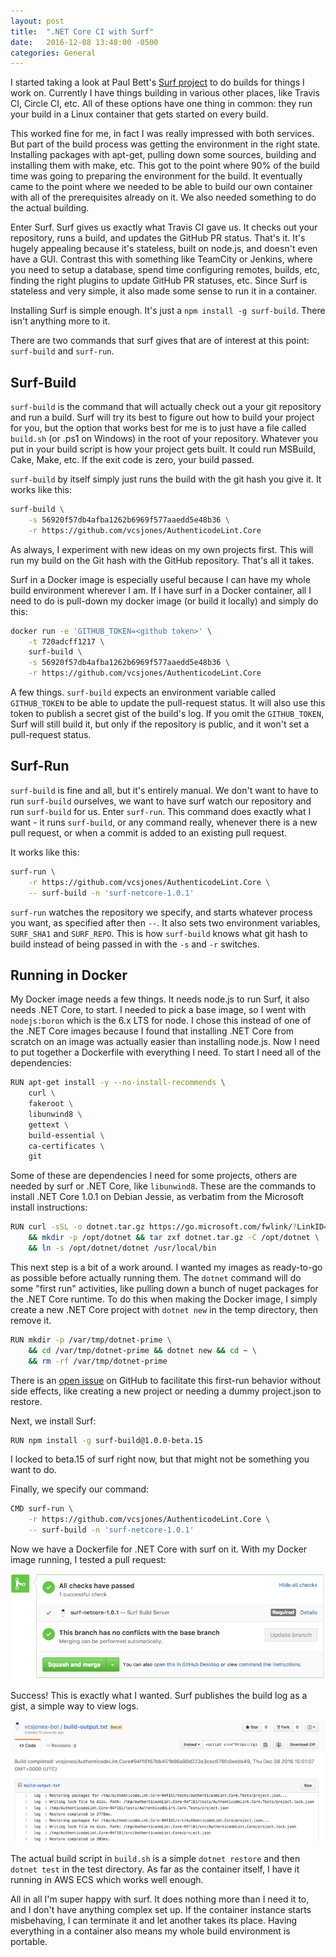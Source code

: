 ```yaml
---
layout: post
title:  ".NET Core CI with Surf"
date:   2016-12-08 13:48:00 -0500
categories: General
---
```


I started taking a look at Paul Bett's [Surf project][1] to do builds for
things I work on. Currently I have things building in various other places,
like Travis CI, Circle CI, etc. All of these options have one thing in common:
they run your build in a Linux container that gets started on every build.

This worked fine for me, in fact I was really impressed with both services.
But part of the build process was getting the environment in the right state.
Installing packages with apt-get, pulling down some sources, building and
installing them with make, etc. This got to the point where 90% of the build
time was going to preparing the environment for the build. It eventually came
to the point where we needed to be able to build our own container with all
of the prerequisites already on it. We also needed something to do the actual
building.

Enter Surf. Surf gives us exactly what Travis CI gave us. It checks out your
repository, runs a build, and updates the GitHub PR status. That's it. It's
hugely appealing because it's stateless, built on node.js, and doesn't even
have a GUI. Contrast this with something like TeamCity or Jenkins, where you
need to setup a database, spend time configuring remotes, builds, etc, finding
the right plugins to update GitHub PR statuses, etc. Since Surf is stateless
and very simple, it also made some sense to run it in a container.

Installing Surf is simple enough. It's just a `npm install -g surf-build`.
There isn't anything more to it.

There are two commands that surf gives that are of interest at this point:
`surf-build` and `surf-run`.

## Surf-Build

`surf-build` is the command that will actually check out a your git repository
and run a build. Surf will try its best to figure out how to build your project
for you, but the option that works best for me is to just have a file called
`build.sh` (or .ps1 on Windows) in the root of your repository. Whatever you
put in your build script is how your project gets built. It could run MSBuild,
Cake, Make, etc. If the exit code is zero, your build passed.

`surf-build` by itself simply just runs the build with the git hash you give it.
It works like this:

```sh
surf-build \
    -s 56920f57db4afba1262b6969f577aaedd5e48b36 \
    -r https://github.com/vcsjones/AuthenticodeLint.Core
```

As always, I experiment with new ideas on my own projects first. This will run
my build on the Git hash with the GitHub repository. That's all it takes.

Surf in a Docker image is especially useful because I can have my whole build
environment wherever I am. If I have surf in a Docker container, all I need to
do is pull-down my docker image (or build it locally) and simply do this:

```sh
docker run -e 'GITHUB_TOKEN=<github token>' \
    -t 720adcff1217 \
    surf-build \
    -s 56920f57db4afba1262b6969f577aaedd5e48b36 \
    -r https://github.com/vcsjones/AuthenticodeLint.Core
```

A few things. `surf-build` expects an environment variable called
`GITHUB_TOKEN` to be able to update the pull-request status. It
will also use this token to publish a secret gist of the build's log.
If you omit the `GITHUB_TOKEN`, Surf will still build it, but only if
the repository is public, and it won't set a pull-request status.

## Surf-Run

`surf-build` is fine and all, but it's entirely manual. We don't want
to have to run `surf-build` ourselves, we want to have surf watch our
repository and run `surf-build` for us. Enter `surf-run`. This command
does exactly what I want - it runs `surf-build`, or any command really,
whenever there is a new pull request, or when a commit is added to an
existing pull request.

It works like this:

```sh
surf-run \
    -r https://github.com/vcsjones/AuthenticodeLint.Core \
    -- surf-build -n 'surf-netcore-1.0.1'
```

`surf-run` watches the repository we specify, and starts whatever
process you want, as specified after then `--`. It also sets
two environment variables, `SURF_SHA1` and `SURF_REPO`. This is how
`surf-build` knows what git hash to build instead of being passed in
with the `-s` and `-r` switches.

## Running in Docker

My Docker image needs a few things. It needs node.js to run Surf,
it also needs .NET Core, to start. I needed to pick a base image,
so I went with `nodejs:boron` which is the 6.x LTS for node. I
chose this instead of one of the .NET Core images because I found
that installing .NET Core from scratch on an image was actually
easier than installing node.js. Now I need to put together a
Dockerfile with everything I need. To start I need all of the dependencies:

```sh
RUN apt-get install -y --no-install-recommends \
    curl \
	fakeroot \
	libunwind8 \
	gettext \
	build-essential \
	ca-certificates \
	git
```

Some of these are dependencies I need for some projects, others are needed
by surf or .NET Core, like `libunwind8`. These are the commands to install
.NET Core 1.0.1 on Debian Jessie, as verbatim from the Microsoft install
instructions:

```sh
RUN curl -sSL -o dotnet.tar.gz https://go.microsoft.com/fwlink/?LinkID=827530 \
    && mkdir -p /opt/dotnet && tar zxf dotnet.tar.gz -C /opt/dotnet \
    && ln -s /opt/dotnet/dotnet /usr/local/bin
```

This next step is a bit of a work around. I wanted my images as ready-to-go
as possible before actually running them. The `dotnet` command will do some
"first run" activities, like pulling down a bunch of nuget packages for the
.NET Core runtime. To do this when making the Docker image, I simply create
a new .NET Core project with `dotnet new` in the temp directory, then remove
it.

```sh
RUN mkdir -p /var/tmp/dotnet-prime \
    && cd /var/tmp/dotnet-prime && dotnet new && cd ~ \
    && rm -rf /var/tmp/dotnet-prime
```

There is an [open issue][2] on GitHub to facilitate this first-run behavior
without side effects, like creating a new project or needing a dummy
project.json to restore.

Next, we install Surf:

```sh
RUN npm install -g surf-build@1.0.0-beta.15
```

I locked to beta.15 of surf right now, but that might not be something you
want to do.

Finally, we specify our command:

```sh
CMD surf-run \
	-r https://github.com/vcsjones/AuthenticodeLint.Core \
	-- surf-build -n 'surf-netcore-1.0.1'
```

Now we have a Dockerfile for .NET Core with surf on it. With my Docker
image running, I tested a pull request:

![Surf Status][3]

Success! This is exactly what I wanted. Surf publishes the build log as a
gist, a simple way to view logs.

![Surf Logs][4]

The actual build script in `build.sh` is a simple `dotnet restore` and
then `dotnet test` in the test directory. As far as the container itself, I
have it running in AWS ECS which works well enough.

All in all I'm super happy with surf. It does nothing more than I need it to,
and I don't have anything complex set up. If the container instance starts
misbehaving, I can terminate it and let another takes its place. Having
everything in a container also means my whole build environment is portable.


[1]: https://github.com/surf-build/surf/
[2]: https://github.com/dotnet/cli/issues/4919
[3]: /images/surf-build.png
[4]: /images/surf-logs.png